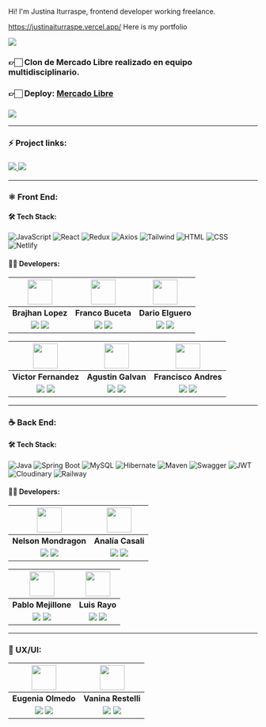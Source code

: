 Hi! I'm Justina Iturraspe, frontend developer working freelance.

https://justinaiturraspe.vercel.app/
Here is my portfolio


<img align="center" src="https://res.cloudinary.com/dzm5lgpyv/image/upload/v1685399475/mercadolibre%20readme/Sin_t%C3%ADtulo_zky0wb.png">

<h3>👉🏻 Clon de Mercado Libre realizado en equipo multidisciplinario.</h3>

<h3>👉🏻 <b>Deploy: <a href="https://mercadolibre-s8-08.netlify.app/">Mercado Libre</a></b></h3>

<h3>
  <a href="https://www.canva.com/design/DAFkoByCqps/c3dW5Wi5SGx9Dscce5jhtw/watch?utm_content=DAFkoByCqps&utm_campaign=designshare&utm_medium=link&utm_source=publishsharelink"> 
    <img src="https://img.shields.io/badge/Video Preview%20-%231A237E.svg?&style=for-the-badge&logo=Canva&logoColor=white"/>
  </a>
</h3>

<hr/>

### ⚡ Project links:

<h3>
  <a href="https://www.figma.com/file/wBg7krNaEDLmCy6ua9jH7C/Redise%C3%B1o-ML?type=design&node-id=0%3A1&t=6QNDxrDICbCIgEsn-1"> 
    <img src="https://img.shields.io/badge/Figma-%23F24E1E.svg?style=for-the-badge&logo=Figma&logoColor=white"/>
  </a> 
  <a href="https://s8-08-t-java-react-mercadolibre-production.up.railway.app/swagger-ui/index.html#/"> 
    <img src="https://img.shields.io/badge/-Swagger-85EA2D?logo=swagger&logoColor=black&style=for-the-badge"/>
  </a>
</h3>

<hr/>

### ⚛️ Front End:

#### 🛠️ Tech Stack:

![JavaScript](https://img.shields.io/badge/JavaScript-F7DF1E?style=for-the-badge&logo=JavaScript&logoColor=black) 
![React](https://img.shields.io/badge/React-61DAFB?style=for-the-badge&logo=React&logoColor=white) 
![Redux](https://img.shields.io/badge/Redux-764ABC?style=for-the-badge&logo=Redux&logoColor=white)
![Axios](https://img.shields.io/badge/Axios-000000?style=for-the-badge&logo=axios&logoColor=white)
![Tailwind](https://img.shields.io/badge/-Tailwind-06B6D4?logo=tailwind-css&logoColor=white&style=for-the-badge)
![HTML](https://img.shields.io/badge/HTML5-E34F26?style=for-the-badge&logo=HTML5&logoColor=white) 
![CSS](https://img.shields.io/badge/CSS3-1572B6?style=for-the-badge&logo=CSS3&logoColor=white) 
![Netlify](https://img.shields.io/badge/-Netlify-00C7B7?logo=netlify&logoColor=black&style=for-the-badge)

#### 🧑‍💻 Developers:

| <img src="https://avatars.githubusercontent.com/u/102929742?v=4" width=50>| <img src="https://avatars.githubusercontent.com/u/105551748?v=4" width=50>| <img src="https://avatars.githubusercontent.com/u/73416791?v=4" width=50>|
|:-:|:-:|:-:|
| **Brajhan Lopez**| **Franco Buceta**| **Dario Elguero**|
| <a href="https://github.com/BrajhanLop"><img src="https://img.shields.io/badge/github-%23121011.svg?&style=for-the-badge&logo=github&logoColor=white"/></a> <a href="https://www.linkedin.com/in/brajhanlopez/"><img src="https://img.shields.io/badge/linkedin%20-%230077B5.svg?&style=for-the-badge&logo=linkedin&logoColor=white"/></a> | <a href="https://github.com/francobuceta"><img src="https://img.shields.io/badge/github-%23121011.svg?&style=for-the-badge&logo=github&logoColor=white"/></a> <a href="https://www.linkedin.com/in/francobuceta"><img src="https://img.shields.io/badge/linkedin%20-%230077B5.svg?&style=for-the-badge&logo=linkedin&logoColor=white"/></a> | <a href="https://github.com/Dario-Elguero"><img src="https://img.shields.io/badge/github-%23121011.svg?&style=for-the-badge&logo=github&logoColor=white"/></a> <a href="https://www.linkedin.com/in/dario-elguero/"><img src="https://img.shields.io/badge/linkedin%20-%230077B5.svg?&style=for-the-badge&logo=linkedin&logoColor=white"/></a>

| <img src="https://avatars.githubusercontent.com/u/96598305?v=4" width=50>| <img src="https://avatars.githubusercontent.com/u/93547064?v=4" width=50>| <img src="https://avatars.githubusercontent.com/u/97997981?v=4" width=50>|
|:-:|:-:|:-:|
| **Victor Fernandez**| **Agustin Galvan**| **Francisco Andres**|
| <a href="https://github.com/vic-ferr"><img src="https://img.shields.io/badge/github-%23121011.svg?&style=for-the-badge&logo=github&logoColor=white"/></a> <a href="https://www.linkedin.com/in/victor-h-fernandez-p/"><img src="https://img.shields.io/badge/linkedin%20-%230077B5.svg?&style=for-the-badge&logo=linkedin&logoColor=white"/></a> | <a href="https://github.com/Agustingalvan02"><img src="https://img.shields.io/badge/github-%23121011.svg?&style=for-the-badge&logo=github&logoColor=white"/></a> <a href="https://www.linkedin.com/in/agustin-galvan-30592715a/"><img src="https://img.shields.io/badge/linkedin%20-%230077B5.svg?&style=for-the-badge&logo=linkedin&logoColor=white"/></a> | <a href="https://github.com/courfedra"><img src="https://img.shields.io/badge/github-%23121011.svg?&style=for-the-badge&logo=github&logoColor=white"/></a> <a href="https://www.linkedin.com/in/franandres"><img src="https://img.shields.io/badge/linkedin%20-%230077B5.svg?&style=for-the-badge&logo=linkedin&logoColor=white"/></a>
<hr/>

### ☕ Back End:

#### 🛠️ Tech Stack:

![Java](https://img.shields.io/badge/Java-007396?style=for-the-badge&logo=java&logoColor=white)
![Spring Boot](https://img.shields.io/badge/Spring_Boot-6DB33F?style=for-the-badge&logo=Spring%20Boot&logoColor=white)
![MySQL](https://img.shields.io/badge/MySQL-4479A1?style=for-the-badge&logo=MySQL&logoColor=white)
![Hibernate](https://img.shields.io/badge/Hibernate-59666C?style=for-the-badge&logo=Hibernate&logoColor=white)
![Maven](https://img.shields.io/badge/Maven-C71A36?style=for-the-badge&logo=Apache%20Maven&logoColor=white)
![Swagger](https://img.shields.io/badge/-Swagger-85EA2D?logo=swagger&logoColor=black&style=for-the-badge)
![JWT](https://img.shields.io/badge/JWT-black?style=for-the-badge&logo=json-web-tokens&logoColor=white)
![Cloudinary](https://img.shields.io/badge/Cloudinary-7E57C2?style=for-the-badge&logo=Cloudinary&logoColor=white)
![Railway](https://img.shields.io/badge/-Railway-0B0D0E?logo=railway&logoColor=white&style=for-the-badge)

#### 🧑‍💻 Developers:

| <img src="https://avatars.githubusercontent.com/u/26826619?v=4" width=50>| <img src="https://avatars.githubusercontent.com/u/100878852?v=4" width=50>|
|:-:|:-:|
| **Nelson Mondragon**| **Analía Casali**|
| <a href="https://github.com/Nelsondmondragon"><img src="https://img.shields.io/badge/github-%23121011.svg?&style=for-the-badge&logo=github&logoColor=white"/></a> <a href="https://www.linkedin.com/in/nedacort/"><img src="https://img.shields.io/badge/linkedin%20-%230077B5.svg?&style=for-the-badge&logo=linkedin&logoColor=white"/></a> | <a href="https://github.com/AnaliaCasali"><img src="https://img.shields.io/badge/github-%23121011.svg?&style=for-the-badge&logo=github&logoColor=white"/></a> <a href="https://www.linkedin.com/in/analiacasali/"><img src="https://img.shields.io/badge/linkedin%20-%230077B5.svg?&style=for-the-badge&logo=linkedin&logoColor=white"/></a> |

| <img src="https://avatars.githubusercontent.com/u/118881130?v=4" width=50>| <img src="https://avatars.githubusercontent.com/u/82002939?v=4" width=50>|
|:-:|:-:|
| **Pablo Mejillone**| **Luis Rayo**|
| <a href="https://github.com/pablex72"><img src="https://img.shields.io/badge/github-%23121011.svg?&style=for-the-badge&logo=github&logoColor=white"/></a> <a href="https://www.linkedin.com/in/pablo-mejillone-98b07425a/"><img src="https://img.shields.io/badge/linkedin%20-%230077B5.svg?&style=for-the-badge&logo=linkedin&logoColor=white"/></a> | <a href="https://github.com/lrayo"><img src="https://img.shields.io/badge/github-%23121011.svg?&style=for-the-badge&logo=github&logoColor=white"/></a> <a href="https://www.linkedin.com/in/luis-rayo/"><img src="https://img.shields.io/badge/linkedin%20-%230077B5.svg?&style=for-the-badge&logo=linkedin&logoColor=white"/></a> |
<hr/>

### 🎨 UX/UI:

| <img src="https://res.cloudinary.com/dzm5lgpyv/image/upload/v1685479286/mercadolibre%20readme/Imagen_de_WhatsApp_2023-05-30_a_las_17.39.51_nvjodz.jpg" width=50>| <img src="https://res.cloudinary.com/dzm5lgpyv/image/upload/v1685458596/mercadolibre%20readme/ux-ui_bjhf7v.jpg" width=50>|
|:-:|:-:|
| **Eugenia Olmedo**| **Vanina Restelli**|
|<a href="https://www.behance.net/eugeniaolmedo"><img src="https://img.shields.io/badge/Behance-1769ff?style=for-the-badge&logo=behance&logoColor=white"/></a>  <a href="https://www.linkedin.com/in/eugeniaolmedo/"><img src="https://img.shields.io/badge/linkedin%20-%230077B5.svg?&style=for-the-badge&logo=linkedin&logoColor=white"/></a> | <a href="https://www.behance.net/vaninarestelli"><img src="https://img.shields.io/badge/Behance-1769ff?style=for-the-badge&logo=behance&logoColor=white"/></a>  <a href="https://www.linkedin.com/in/vaninarestelli/"><img src="https://img.shields.io/badge/linkedin%20-%230077B5.svg?&style=for-the-badge&logo=linkedin&logoColor=white"/></a> |
